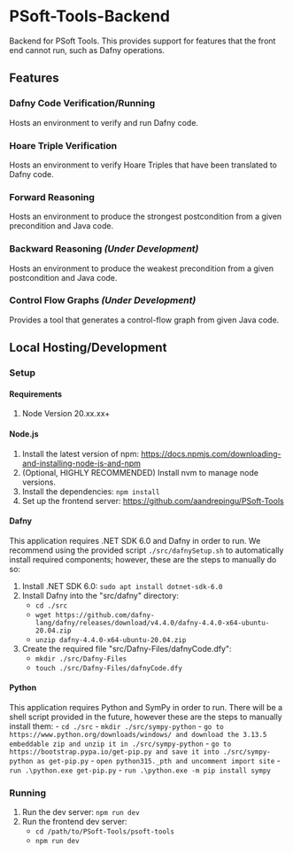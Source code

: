 # PSoft-Tools-Backend
Backend for PSoft Tools. This provides support for features that the front end cannot run, such as Dafny operations.
## Features
### Dafny Code Verification/Running
Hosts an environment to verify and run Dafny code.
### Hoare Triple Verification
Hosts an environment to verify Hoare Triples that have been translated to Dafny code.
### Forward Reasoning
Hosts an environment to produce the strongest postcondition from a given precondition and Java code.
### Backward Reasoning *(Under Development)*
Hosts an environment to produce the weakest precondition from a given postcondition and Java code.
### Control Flow Graphs *(Under Development)*
Provides a tool that generates a control-flow graph from given Java code.
## Local Hosting/Development
### Setup
#### Requirements
1. Node Version 20.xx.xx+
#### Node.js
1. Install the latest version of npm: https://docs.npmjs.com/downloading-and-installing-node-js-and-npm
2. (Optional, HIGHLY RECOMMENDED) Install nvm to manage node versions. 
3. Install the dependencies: `npm install`
4. Set up the frontend server: https://github.com/aandrepingu/PSoft-Tools
#### Dafny
This application requires .NET SDK 6.0 and Dafny in order to run. We recommend using the provided script `./src/dafnySetup.sh` to automatically install required components; however, these are the steps to manually do so:
1. Install .NET SDK 6.0: `sudo apt install dotnet-sdk-6.0`
2. Install Dafny into the "src/dafny" directory:
    - `cd ./src`
    - `wget https://github.com/dafny-lang/dafny/releases/download/v4.4.0/dafny-4.4.0-x64-ubuntu-20.04.zip`
    - `unzip dafny-4.4.0-x64-ubuntu-20.04.zip`
3. Create the required file "src/Dafny-Files/dafnyCode.dfy":
    - `mkdir ./src/Dafny-Files`
    - `touch ./src/Dafny-Files/dafnyCode.dfy`

#### Python
This application requires Python and SymPy in order to run. There will be a shell script provided in the future, however these are the steps to manually install them:
    - `cd ./src`
    - `mkdir ./src/sympy-python`
    - `go to https://www.python.org/downloads/windows/ and download the 3.13.5 embeddable zip and unzip it in ./src/sympy-python`
    - `go to https://bootstrap.pypa.io/get-pip.py and save it into ./src/sympy-python as get-pip.py`
    - `open python315._pth and uncomment import site`
    - `run .\python.exe get-pip.py`
    - `run .\python.exe -m pip install sympy`

### Running
1. Run the dev server: `npm run dev`
2. Run the frontend dev server: 
    - `cd /path/to/PSoft-Tools/psoft-tools`
    - `npm run dev`
